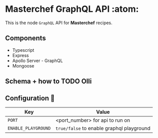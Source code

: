 # Masterchef GraphQL API :atom:

This is the node `GraphQL` API for **Masterchef** recipes.

## Components
- Typescript
- Express
- Apollo Server - GraphQL
- Mongoose

## Schema + how to TODO Olli


## Configuration 🔧
| Key | Value |
| --- | --- |
| `PORT`                | <port_number> for api to run on           |
| `ENABLE_PLAYGROUND`   | `true/false` to enable graphql playground   |